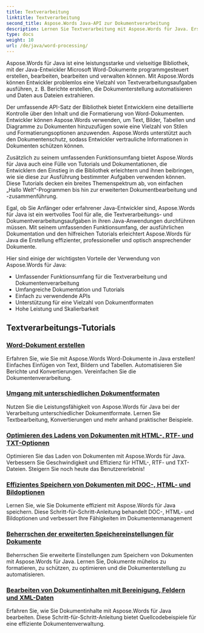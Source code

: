 ```yaml
---
title: Textverarbeitung
linktitle: Textverarbeitung
second_title: Aspose.Words Java-API zur Dokumentverarbeitung
description: Lernen Sie Textverarbeitung mit Aspose.Words für Java. Erstellen, bearbeiten und manipulieren Sie Dokumente programmgesteuert. Verbessern Sie noch heute Ihre Fähigkeiten zur Dokumentverarbeitung.
type: docs
weight: 10
url: /de/java/word-processing/
---
```


Aspose.Words für Java ist eine leistungsstarke und vielseitige Bibliothek, mit der Java-Entwickler Microsoft Word-Dokumente programmgesteuert erstellen, bearbeiten, bearbeiten und verwalten können. Mit Aspose.Words können Entwickler problemlos eine Vielzahl von Textverarbeitungsaufgaben ausführen, z. B. Berichte erstellen, die Dokumenterstellung automatisieren und Daten aus Dateien extrahieren.

Der umfassende API-Satz der Bibliothek bietet Entwicklern eine detaillierte Kontrolle über den Inhalt und die Formatierung von Word-Dokumenten. Entwickler können Aspose.Words verwenden, um Text, Bilder, Tabellen und Diagramme zu Dokumenten hinzuzufügen sowie eine Vielzahl von Stilen und Formatierungsoptionen anzuwenden. Aspose.Words unterstützt auch den Dokumentenschutz, sodass Entwickler vertrauliche Informationen in Dokumenten schützen können.

Zusätzlich zu seinem umfassenden Funktionsumfang bietet Aspose.Words für Java auch eine Fülle von Tutorials und Dokumentationen, die Entwicklern den Einstieg in die Bibliothek erleichtern und ihnen beibringen, wie sie diese zur Ausführung bestimmter Aufgaben verwenden können. Diese Tutorials decken ein breites Themenspektrum ab, von einfachen „Hallo Welt“-Programmen bis hin zur erweiterten Dokumentbearbeitung und -zusammenführung.

Egal, ob Sie Anfänger oder erfahrener Java-Entwickler sind, Aspose.Words für Java ist ein wertvolles Tool für alle, die Textverarbeitungs- und Dokumentverarbeitungsaufgaben in ihren Java-Anwendungen durchführen müssen. Mit seinem umfassenden Funktionsumfang, der ausführlichen Dokumentation und den hilfreichen Tutorials erleichtert Aspose.Words für Java die Erstellung effizienter, professioneller und optisch ansprechender Dokumente.

Hier sind einige der wichtigsten Vorteile der Verwendung von Aspose.Words für Java:

* Umfassender Funktionsumfang für die Textverarbeitung und Dokumentenverarbeitung
* Umfangreiche Dokumentation und Tutorials
* Einfach zu verwendende APIs
* Unterstützung für eine Vielzahl von Dokumentformaten
* Hohe Leistung und Skalierbarkeit

## Textverarbeitungs-Tutorials

### [Word-Dokument erstellen](./generate-word-document/)

Erfahren Sie, wie Sie mit Aspose.Words Word-Dokumente in Java erstellen! Einfaches Einfügen von Text, Bildern und Tabellen. Automatisieren Sie Berichte und Konvertierungen. Vereinfachen Sie die Dokumentenverarbeitung.
### [Umgang mit unterschiedlichen Dokumentformaten](./handling-different-document-formats/)
Nutzen Sie die Leistungsfähigkeit von Aspose.Words für Java bei der Verarbeitung unterschiedlicher Dokumentformate. Lernen Sie Textbearbeitung, Konvertierungen und mehr anhand praktischer Beispiele.
### [Optimieren des Ladens von Dokumenten mit HTML-, RTF- und TXT-Optionen](./optimizing-document-loading-options/)
Optimieren Sie das Laden von Dokumenten mit Aspose.Words für Java. Verbessern Sie Geschwindigkeit und Effizienz für HTML-, RTF- und TXT-Dateien. Steigern Sie noch heute das Benutzererlebnis!
### [Effizientes Speichern von Dokumenten mit DOC-, HTML- und Bildoptionen](./efficient-document-saving-options/)
Lernen Sie, wie Sie Dokumente effizient mit Aspose.Words für Java speichern. Diese Schritt-für-Schritt-Anleitung behandelt DOC-, HTML- und Bildoptionen und verbessert Ihre Fähigkeiten im Dokumentenmanagement
### [Beherrschen der erweiterten Speichereinstellungen für Dokumente](./mastering-advanced-save-settings/)
Beherrschen Sie erweiterte Einstellungen zum Speichern von Dokumenten mit Aspose.Words für Java. Lernen Sie, Dokumente mühelos zu formatieren, zu schützen, zu optimieren und die Dokumenterstellung zu automatisieren.
### [Bearbeiten von Dokumentinhalten mit Bereinigung, Feldern und XML-Daten](./manipulating-document-content/)
Erfahren Sie, wie Sie Dokumentinhalte mit Aspose.Words für Java bearbeiten. Diese Schritt-für-Schritt-Anleitung bietet Quellcodebeispiele für eine effiziente Dokumentenverwaltung.